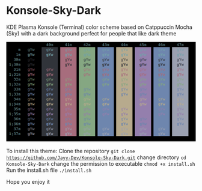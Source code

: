 # Konsole-Sky-Dark
KDE Plasma Konsole (Terminal) color  scheme based on Catppuccin Mocha (Sky) with a dark background perfect for people that like dark theme

![alt text](https://github.com/Jayy-Dev/Konsole-Sky-Dark/blob/main/preview.png?raw=true)

To install this theme:
Clone the repository
<code>git clone https://github.com/Jayy-Dev/Konsole-Sky-Dark.git</code>
change directory
<code>cd Konsole-Sky-Dark</code>
change the permission to executable
<code>chmod +x install.sh</code>
Run the install.sh file
<code>./install.sh</code>

Hope you enjoy it
